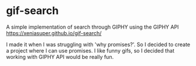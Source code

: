 # gif-search
A simple implementation of search through GIPHY using the GIPHY API
https://xeniasuper.github.io/gif-search/

I made it when I was struggling with 'why promises?'. So I decided to create a project where I can use promises. I like funny gifs, so I decided that working with GIPHY API would be really fun.

